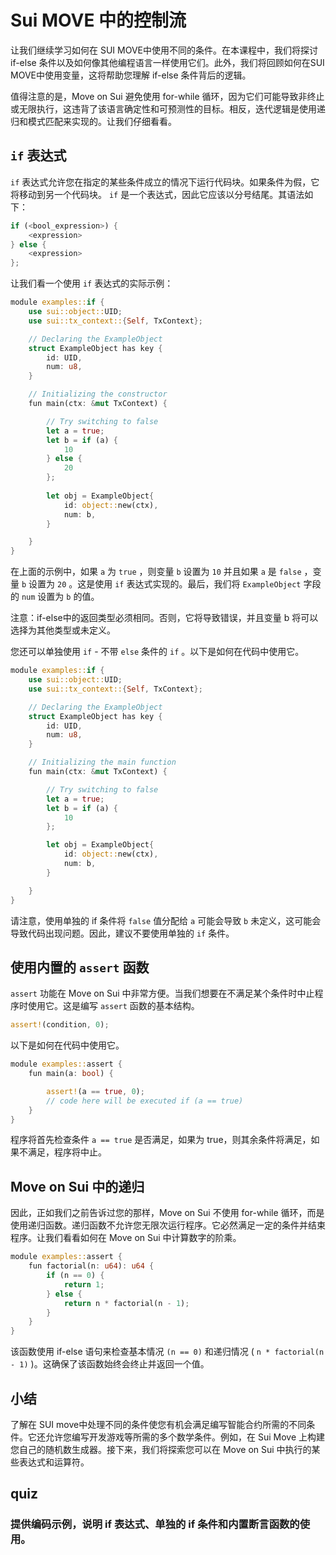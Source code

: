 #  Sui MOVE 中的控制流

让我们继续学习如何在 SUI MOVE中使用不同的条件。在本课程中，我们将探讨 if-else 条件以及如何像其他编程语言一样使用它们。此外，我们将回顾如何在SUI MOVE中使用变量，这将帮助您理解 if-else 条件背后的逻辑。

值得注意的是，Move on Sui 避免使用 for-while 循环，因为它们可能导致非终止或无限执行，这违背了该语言确定性和可预测性的目标。相反，迭代逻辑是使用递归和模式匹配来实现的。让我们仔细看看。

##  `if` 表达式

`if` 表达式允许您在指定的某些条件成立的情况下运行代码块。如果条件为假，它将移动到另一个代码块。 `if` 是一个表达式，因此它应该以分号结尾。其语法如下：

```rust
if (<bool_expression>) {
	<expression> 
} else {
	<expression>
};
```

让我们看一个使用 `if` 表达式的实际示例：

```rust
module examples::if {
	use sui::object::UID;
	use sui::tx_context::{Self, TxContext};

	// Declaring the ExampleObject
	struct ExampleObject has key {
		id: UID,
		num: u8,
	}

	// Initializing the constructor
	fun main(ctx: &mut TxContext) {

		// Try switching to false
		let a = true;
		let b = if (a) {
			10
		} else {
			20
		};
		
		let obj = ExampleObject{
			id: object::new(ctx),
			num: b,
		}

	}
}
```

在上面的示例中，如果 `a` 为 `true` ，则变量 `b` 设置为 `10` 并且如果 `a` 是 `false` ，变量 `b` 设置为 `20` 。这是使用 `if` 表达式实现的。最后，我们将 `ExampleObject` 字段的 `num` 设置为 `b` 的值。

注意：if-else中的返回类型必须相同。否则，它将导致错误，并且变量 b 将可以选择为其他类型或未定义。

您还可以单独使用 `if` - 不带 `else` 条件的 `if` 。以下是如何在代码中使用它。

```rust
module examples::if {
	use sui::object::UID;
	use sui::tx_context::{Self, TxContext};

	// Declaring the ExampleObject
	struct ExampleObject has key {
		id: UID,
		num: u8,
	}

	// Initializing the main function
	fun main(ctx: &mut TxContext) {

		// Try switching to false
		let a = true;
		let b = if (a) {
			10
		};

		let obj = ExampleObject{
			id: object::new(ctx),
			num: b,
		}

    }
}
```

请注意，使用单独的 if 条件将 `false` 值分配给 `a` 可能会导致 `b` 未定义，这可能会导致代码出现问题。因此，建议不要使用单独的 `if` 条件。

## 使用内置的 `assert` 函数

`assert` 功能在 Move on Sui 中非常方便。当我们想要在不满足某个条件时中止程序时使用它。这是编写 `assert` 函数的基本结构。

```rust
assert!(condition, 0);
```

以下是如何在代码中使用它。

```rust
module examples::assert {
	fun main(a: bool) {

		assert!(a == true, 0);
		// code here will be executed if (a == true)
    }
}
```

程序将首先检查条件 `a == true` 是否满足，如果为 true，则其余条件将满足，如果不满足，程序将中止。

## Move on Sui 中的递归

因此，正如我们之前告诉过您的那样，Move on Sui 不使用 for-while 循环，而是使用递归函数。递归函数不允许您无限次运行程序。它必然满足一定的条件并结束程序。让我们看看如何在 Move on Sui 中计算数字的阶乘。

```rust
module examples::assert {
	fun factorial(n: u64): u64 {
		if (n == 0) {
			return 1;
		} else {
			return n * factorial(n - 1);
		}
	}
}
```

该函数使用 if-else 语句来检查基本情况 `(n == 0)` 和递归情况 ( `n * factorial(n - 1)` )。这确保了该函数始终会终止并返回一个值。

## 小结

了解在 SUI move中处理不同的条件使您有机会满足编写智能合约所需的不同条件。它还允许您编写开发游戏等所需的多个数学条件。例如，在 Sui Move 上构建您自己的随机数生成器。接下来，我们将探索您可以在 Move on Sui 中执行的某些表达式和运算符。



## quiz

### 提供编码示例，说明 if 表达式、单独的 if 条件和内置断言函数的使用。